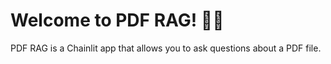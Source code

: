 # Welcome to PDF RAG! 🚀🤖

PDF RAG is a Chainlit app that allows you to ask questions about a PDF file.